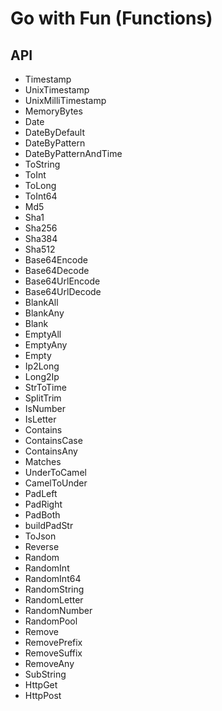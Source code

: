 # Go with Fun (Functions)

## API

* Timestamp
* UnixTimestamp
* UnixMilliTimestamp
* MemoryBytes
* Date
* DateByDefault
* DateByPattern
* DateByPatternAndTime
* ToString
* ToInt
* ToLong
* ToInt64
* Md5
* Sha1
* Sha256
* Sha384
* Sha512
* Base64Encode
* Base64Decode
* Base64UrlEncode
* Base64UrlDecode
* BlankAll
* BlankAny
* Blank
* EmptyAll
* EmptyAny
* Empty
* Ip2Long
* Long2Ip
* StrToTime
* SplitTrim
* IsNumber
* IsLetter
* Contains
* ContainsCase
* ContainsAny
* Matches
* UnderToCamel
* CamelToUnder
* PadLeft
* PadRight
* PadBoth
* buildPadStr
* ToJson
* Reverse
* Random
* RandomInt
* RandomInt64
* RandomString
* RandomLetter
* RandomNumber
* RandomPool
* Remove
* RemovePrefix
* RemoveSuffix
* RemoveAny
* SubString
* HttpGet
* HttpPost